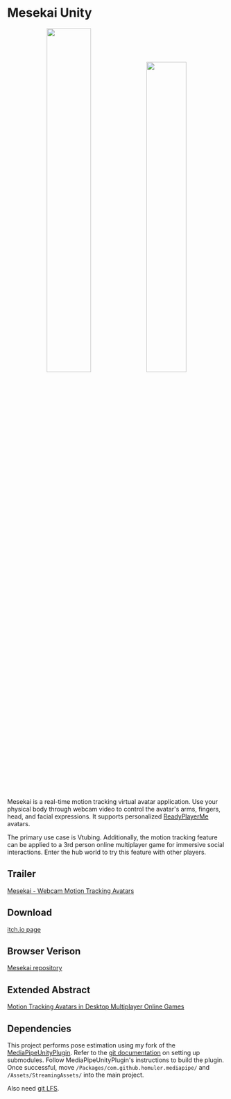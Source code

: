 # Mesekai Unity
<p align="center">
  <img src="https://github.com/Neleac/MesekaiUnity/blob/main/public/avatar.PNG" width="45%" />
  <img src="https://github.com/Neleac/MesekaiUnity/blob/main/public/world.PNG" width="42.75%" />
</p>

Mesekai is a real-time motion tracking virtual avatar application. Use your physical body through webcam video to control the avatar's arms, fingers, head, and facial expressions. It supports personalized [ReadyPlayerMe](https://readyplayer.me) avatars.

The primary use case is Vtubing. Additionally, the motion tracking feature can be applied to a 3rd person online multiplayer game for immersive social interactions. Enter the hub world to try this feature with other players.

## Trailer
[Mesekai - Webcam Motion Tracking Avatars](https://www.youtube.com/watch?v=rYbg6OU8-7E)

## Download
[itch.io page](https://neleac.itch.io/mesekai)

## Browser Verison
[Mesekai repository](https://github.com/Neleac/Mesekai)

## Extended Abstract
[Motion Tracking Avatars in Desktop Multiplayer Online Games](https://github.com/Neleac/MesekaiUnity/blob/main/public/Motion%20Tracking%20Avatars%20in%20Desktop%20Multiplayer%20Online%20Games.pdf)

## Dependencies
This project performs pose estimation using my fork of the [MediaPipeUnityPlugin](https://github.com/Neleac/MediaPipeUnityPlugin/tree/mesekai). Refer to the [git documentation](https://git-scm.com/book/en/v2/Git-Tools-Submodules) on setting up submodules. Follow MediaPipeUnityPlugin's instructions to build the plugin. Once successful, move `/Packages/com.github.homuler.mediapipe/` and `/Assets/StreamingAssets/` into the main project.

Also need [git LFS](https://git-lfs.com/).
